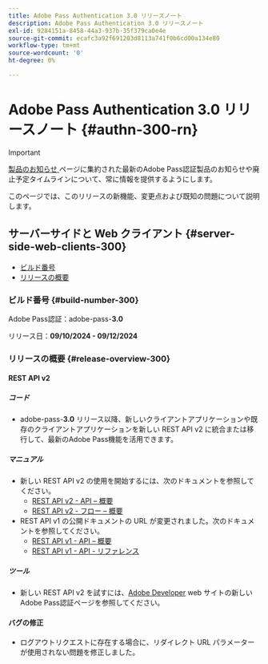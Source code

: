 ```yaml
---
title: Adobe Pass Authentication 3.0 リリースノート
description: Adobe Pass Authentication 3.0 リリースノート
exl-id: 9284151a-8458-44a3-937b-35f379ca0e4e
source-git-commit: ecafc3a92f691203d8113a741f0b6cd00a134e80
workflow-type: tm+mt
source-wordcount: '0'
ht-degree: 0%

---
```


# Adobe Pass Authentication 3.0 リリースノート {#authn-300-rn}

>[!IMPORTANT]
>
> [ 製品のお知らせ ](/help/authentication/product-announcements.md) ページに集約された最新のAdobe Pass認証製品のお知らせや廃止予定タイムラインについて、常に情報を提供するようにします。

このページでは、このリリースの新機能、変更点および既知の問題について説明します。

## サーバーサイドと Web クライアント {#server-side-web-clients-300}

* [ビルド番号](#build-number-300)
* [リリースの概要](#release-overview-300)

### ビルド番号 {#build-number-300}

Adobe Pass認証：adobe-pass-**3.0**

リリース日：**09/10/2024 - 09/12/2024**

### リリースの概要 {#release-overview-300}

#### REST API v2

##### コード

* adobe-pass-**3.0** リリース以降、新しいクライアントアプリケーションや既存のクライアントアプリケーションを新しい REST API v2 に統合または移行して、最新のAdobe Pass機能を活用できます。

##### マニュアル

* 新しい REST API v2 の使用を開始するには、次のドキュメントを参照してください。
   * [REST API v2 - API – 概要](../integration-guide-programmers/rest-apis/rest-api-v2/apis/rest-api-v2-apis-overview.md)
   * [REST API v2 - フロー – 概要](../integration-guide-programmers/rest-apis/rest-api-v2/flows/rest-api-v2-flows-overview.md)
* REST API v1 の公開ドキュメントの URL が変更されました。次のドキュメントを参照してください。
   * [REST API v1 - API – 概要](../integration-guide-programmers/legacy/rest-api-v1/rest-api-overview.md)
   * [REST API v1 - API - リファレンス](../integration-guide-programmers/legacy/rest-api-v1/rest-api-reference.md)

##### ツール

* 新しい REST API v2 を試すには、[Adobe Developer](https://developer.adobe.com/adobe-pass) web サイトの新しいAdobe Pass認証ページを参照してください。

#### バグの修正

* ログアウトリクエストに存在する場合に、リダイレクト URL パラメーターが使用されない問題を修正しました。
